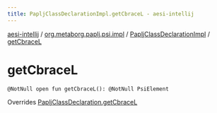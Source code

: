 ```yaml
---
title: PapljClassDeclarationImpl.getCbraceL - aesi-intellij
---
```


[aesi-intellij](../../index.html) / [org.metaborg.paplj.psi.impl](../index.html) / [PapljClassDeclarationImpl](index.html) / [getCbraceL](.)

# getCbraceL

`@NotNull open fun getCbraceL(): @NotNull PsiElement`

Overrides [PapljClassDeclaration.getCbraceL](../../org.metaborg.paplj.psi/-paplj-class-declaration/get-cbrace-l.html)

